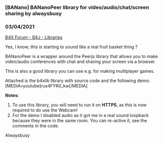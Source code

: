 ### [BANano] BANanoPeer library for video/audio/chat/screen sharing by alwaysbusy
### 03/04/2021
[B4X Forum - B4J - Libraries](https://www.b4x.com/android/forum/threads/128281/)

Yes, I know, this is starting to sound like a real fruit basket thing ?  
  
BANanoPeer is a wrapper around the Peerjs library that allows you to make video/audio conferences with chat and sharing your screen via a browser.  
  
This is also a good library you can use e.g. for making multiplayer games.  
  
Attached is the b4xlib library with source code and the following demo:  
[MEDIA=youtube]rus4FYR0\_kw[/MEDIA]  
  
**Notes:**  
1. To use this library, you will need to run it on **HTTPS**, as this is now required to do use the Webcam!  
2. For the demo I disabled audio as it got me in a real sound loopback because they were in the same room. You can re-active it, see the comments in the code.  
  
Alwaysbusy
